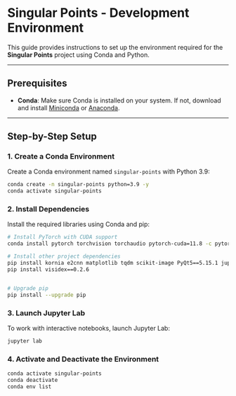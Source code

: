 # Singular Points - Development Environment

This guide provides instructions to set up the environment required for the **Singular Points** project using Conda and Python.

---

## Prerequisites

- **Conda**: Make sure Conda is installed on your system. If not, download and install [Miniconda](https://docs.conda.io/en/latest/miniconda.html) or [Anaconda](https://www.anaconda.com/).

---

## Step-by-Step Setup

### 1. Create a Conda Environment
Create a Conda environment named `singular-points` with Python 3.9:
```bash
conda create -n singular-points python=3.9 -y
conda activate singular-points
```

### 2. Install Dependencies

Install the required libraries using Conda and pip:
```bash
# Install PyTorch with CUDA support
conda install pytorch torchvision torchaudio pytorch-cuda=11.8 -c pytorch -c nvidia -y

# Install other project dependencies
pip install kornia e2cnn matplotlib tqdm scikit-image PyQt5==5.15.1 jupyterlab ipywidgets opencv-python kornia_moons
pip install visidex==0.2.6


# Upgrade pip
pip install --upgrade pip
```

### 3. Launch Jupyter Lab

To work with interactive notebooks, launch Jupyter Lab:

```bash
jupyter lab
```

### 4. Activate and Deactivate the Environment
```bash
conda activate singular-points
conda deactivate
conda env list
```
